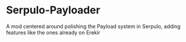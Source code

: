 # Serpulo-Payloader
A mod centered around polishing the Payload system in Serpulo, adding features like the ones already on Erekir
